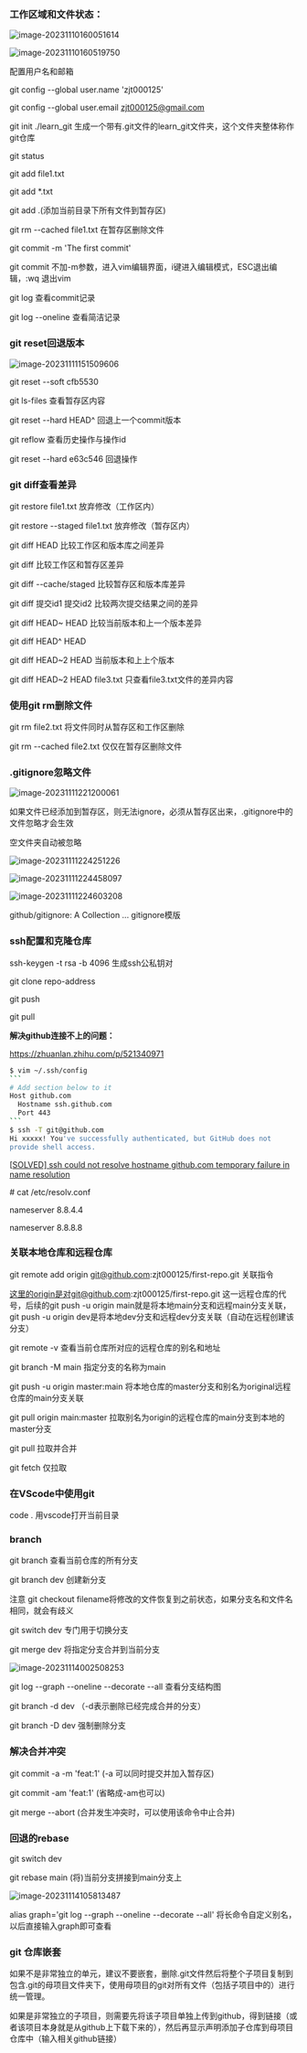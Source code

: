 ### 工作区域和文件状态：
![image-20231110160051614](.\images\image-20231110160051614.png)

![image-20231110160519750](.\images\image-20231110160519750.png)

配置用户名和邮箱

git config --global user.name 'zjt000125'

git config --global user.email zjt000125@gmail.com

git init ./learn_git 生成一个带有.git文件的learn_git文件夹，这个文件夹整体称作git仓库

git status

git add file1.txt

git add *.txt

git add .(添加当前目录下所有文件到暂存区)

git rm --cached file1.txt 在暂存区删除文件

git commit -m 'The first commit'

git commit 不加-m参数，进入vim编辑界面，i键进入编辑模式，ESC退出编辑，:wq 退出vim

git log 查看commit记录

git log --oneline 查看简洁记录

### git reset回退版本

![image-20231111151509606](.\images\image-20231111151509606.png)

git reset --soft cfb5530

git ls-files 查看暂存区内容

git reset --hard HEAD^ 回退上一个commit版本

git reflow 查看历史操作与操作id

git reset --hard e63c546 回退操作

### git diff查看差异

git restore file1.txt  放弃修改（工作区内）

git restore --staged file1.txt 放弃修改（暂存区内）

git diff HEAD 比较工作区和版本库之间差异

git diff 比较工作区和暂存区差异

git diff --cache/staged 比较暂存区和版本库差异

git diff 提交id1 提交id2 比较两次提交结果之间的差异

git diff HEAD~ HEAD 比较当前版本和上一个版本差异

git diff HEAD^ HEAD

git diff HEAD~2 HEAD 当前版本和上上个版本

git diff HEAD~2 HEAD file3.txt 只查看file3.txt文件的差异内容

### 使用git rm删除文件

git rm file2.txt 将文件同时从暂存区和工作区删除

git rm --cached file2.txt 仅仅在暂存区删除文件

### .gitignore忽略文件

![image-20231111221200061](.\images\image-20231111221200061.png)

如果文件已经添加到暂存区，则无法ignore，必须从暂存区出来，.gitignore中的文件忽略才会生效

空文件夹自动被忽略

![image-20231111224251226](.\images\image-20231111224251226.png)

![image-20231111224458097](.\images\image-20231111224458097.png)

![image-20231111224603208](.\images\image-20231111224603208.png)

github/gitignore: A Collection ...     gitignore模版

### ssh配置和克隆仓库

ssh-keygen -t rsa -b 4096  生成ssh公私钥对

git clone repo-address

git push <remote> <branch>

git pull <remote>

**解决github连接不上的问题：**

https://zhuanlan.zhihu.com/p/521340971

~~~bash
$ vim ~/.ssh/config
```
# Add section below to it
Host github.com
  Hostname ssh.github.com
  Port 443
```
$ ssh -T git@github.com
Hi xxxxx! You've successfully authenticated, but GitHub does not
provide shell access.
~~~

[[SOLVED\] ssh could not resolve hostname github.com temporary failure in name resolution](https://codetryout.com/github-temporary-failure-in-name-resolution/)

\# cat /etc/resolv.conf 

nameserver 8.8.4.4 

nameserver 8.8.8.8

### 关联本地仓库和远程仓库

git remote add origin git@github.com:zjt000125/first-repo.git   关联指令

这里的origin是对git@github.com:zjt000125/first-repo.git 这一远程仓库的代号，后续的git push -u origin main就是将本地main分支和远程main分支关联，git push -u origin dev是将本地dev分支和远程dev分支关联（自动在远程创建该分支）

git remote -v  查看当前仓库所对应的远程仓库的别名和地址

git branch -M main 指定分支的名称为main

git push -u origin master:main  将本地仓库的master分支和别名为original远程仓库的main分支关联

git pull origin main:master 拉取别名为origin的远程仓库的main分支到本地的master分支

git pull 拉取并合并

git fetch 仅拉取

### 在VScode中使用git

code . 用vscode打开当前目录



### branch

git branch 查看当前仓库的所有分支

git branch dev 创建新分支

注意 git checkout filename将修改的文件恢复到之前状态，如果分支名和文件名相同，就会有歧义

git switch dev 专门用于切换分支

git merge dev 将指定分支合并到当前分支

![image-20231114002508253](.\images\image-20231114002508253.png)

git log --graph --oneline --decorate --all 查看分支结构图

git branch -d dev （-d表示删除已经完成合并的分支）

git branch -D dev 强制删除分支

### 解决合并冲突

git commit -a -m 'feat:1'   (-a 可以同时提交并加入暂存区)

git commit -am 'feat:1'    (省略成-am也可以)

git merge --abort  (合并发生冲突时，可以使用该命令中止合并)

### 回退的rebase

git switch dev

git rebase main  (将)当前分支拼接到main分支上

![image-20231114105813487](.\images\image-20231114105813487.png)

alias graph='git log --graph --oneline --decorate --all' 将长命令自定义别名，以后直接输入graph即可查看

### git 仓库嵌套

如果不是非常独立的单元，建议不要嵌套，删除.git文件然后将整个子项目复制到包含.git的母项目文件夹下，使用母项目的git对所有文件（包括子项目中的）进行统一管理。

如果是非常独立的子项目，则需要先将该子项目单独上传到github，得到链接（或者该项目本身就是从github上下载下来的），然后再显示声明添加子仓库到母项目仓库中（输入相关github链接）


